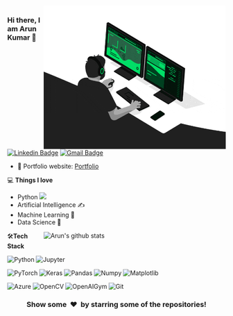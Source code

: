 <img align="right" src="https://github.com/ioarun/ioarun/blob/main/developer.gif" alt="Coder GIF" width="420" height="330">



### Hi there, I am Arun Kumar 👋
[![Linkedin Badge](https://img.shields.io/badge/-ioarun-blue?style=flat-square&logo=Linkedin&logoColor=white&link=https://www.linkedin.com/in/ioarun/)](https://www.linkedin.com/in/ioarun/)
[![Gmail Badge](https://img.shields.io/badge/-arun.etc.kumar@gmail.com-c14438?style=flat-square&logo=Gmail&logoColor=white&link=mailto:arun.etc.kumar@gmail.com)](mailto:arun.etc.kumar@gmail.com) 

- 🎯 Portfolio website: [Portfolio](https://ioarun.github.io/)

💻 **Things I love**
- Python <img src="https://media.giphy.com/media/WUlplcMpOCEmTGBtBW/giphy.gif" width="30"> 
- Artificial Intelligence ✍️
- Machine Learning 🧐
- Data Science 😬

<a href="https://gitstats.me/rajaprerak">
    <img width="420" height="auto" align="right" alt="Arun's github stats" 
    src="https://github-readme-stats.vercel.app/api?username=ioarun&show_icons=true&theme=dark&count_private=false&include_all_commits=true" />
</a>

🛠**Tech Stack**

![Python](https://img.shields.io/badge/-Python-000000?style=flat&logo=python)
![Jupyter](https://img.shields.io/badge/-Jupyter-000000?style=flat&logo=jupyter)

![PyTorch](https://img.shields.io/badge/-PyTorch-000000?style=flat&logo=pytorch)
![Keras](https://img.shields.io/badge/-Keras-000000?style=flat&logo=Keras)
![Pandas](https://img.shields.io/badge/-Pandas-000000?style=flat&logo=pandas)
![Numpy](https://img.shields.io/badge/-Numpy-000000?style=flat&logo=numpy)
![Matplotlib](https://img.shields.io/badge/-Matplotlib-000000?style=flat&logo=matplotlib)

![Azure](https://img.shields.io/badge/-Azure-000000?style=flat&logo=azure)
![OpenCV](https://img.shields.io/badge/-OpenCV-000000?style=flat&logo=opencv)
![OpenAIGym](https://img.shields.io/badge/-OpenAIGym-000000?style=flat&logo=openai)
![Git](https://img.shields.io/badge/-Git-000000?style=flat&logo=git&logoColor=F05032)

<div align="center">
    <h3 align="center">Show some &nbsp;❤️&nbsp; by starring some of the repositories!</h3>
</div>

